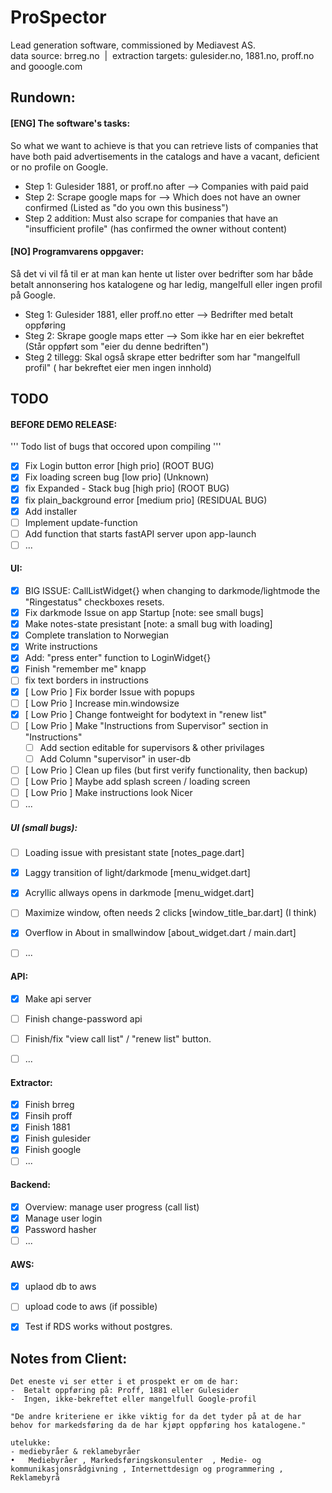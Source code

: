 # ProSpector
Lead generation software, commissioned by Mediavest AS. <br />
data source:  brreg.no  &nbsp;|&nbsp; extraction targets:  gulesider.no, 1881.no, proff.no and gooogle.com  <br />


## Rundown:
#### [ENG] The software's tasks:
So what we want to achieve is that you can retrieve lists of companies that have both paid advertisements in the catalogs and have a vacant, deficient or no profile on Google.
- Step 1: Gulesider 1881, or proff.no after --> Companies with paid paid
- Step 2: Scrape google maps for --> Which does not have an owner confirmed (Listed as "do you own this business")
- Step 2 addition: Must also scrape for companies that have an "insufficient profile" (has confirmed the owner without content)

#### [NO] Programvarens oppgaver:
Så det vi vil få til er at man kan hente ut lister over bedrifter som har både betalt annonsering hos katalogene og har ledig, mangelfull eller ingen profil på Google.
-  Steg 1: Gulesider 1881, eller proff.no etter --> Bedrifter med betalt oppføring
-  Steg 2: Skrape google maps etter --> Som ikke har en eier bekreftet (Står oppført som "eier du denne bedriften")
-  Steg 2 tillegg: Skal også skrape etter bedrifter som har "mangelfull profil" ( har bekreftet eier men ingen innhold) 







## TODO

#### BEFORE DEMO RELEASE:
''' Todo list of bugs that occored upon compiling '''
   - [X] Fix Login button error [high prio] (ROOT BUG)
   - [X] Fix loading screen bug [low prio] (Unknown)
   - [X] fix Expanded - Stack bug [high prio] (ROOT BUG)
   - [X] fix plain_background error [medium prio] (RESIDUAL BUG)
   - [X] Add installer
   - [ ] Implement update-function
   - [ ] Add function that starts fastAPI server upon app-launch 
   - [ ] ...

#### UI:
   - [X] BIG ISSUE: CallListWidget{} when changing to darkmode/lightmode the "Ringestatus" checkboxes resets. 
   - [X] Fix darkmode Issue on app Startup [note: see small bugs]
   - [X] Make notes-state presistant [note: a small bug with loading]
   - [X] Complete translation to Norwegian 
   - [X] Write instructions 
   - [X] Add: "press enter" function to LoginWidget{}
   - [X] Finish "remember me" knapp 
   - [ ] fix text borders in instructions
   - [X] [ Low Prio ] Fix border Issue with popups
   - [ ] [ Low Prio ] Increase min.windowsize 
   - [X] [ Low Prio ] Change fontweight for bodytext in "renew list"   
   - [ ] [ Low Prio ] Make "Instructions from Supervisor" section in "Instructions"
   		- [ ] Add section editable for supervisors & other privilages
   		- [ ] Add Column "supervisor" in user-db 
   - [ ] [ Low Prio ] Clean up files (but first verify functionality, then backup)
   - [ ] [ Low Prio ] Maybe add splash screen / loading screen
   - [ ] [ Low Prio ] Make instructions look Nicer 
   - [ ] ...

##### UI (small bugs):
   - [ ] Loading issue with presistant state   [notes_page.dart]
   - [X] Laggy transition of light/darkmode    [menu_widget.dart]
   - [X] Acryllic allways opens in darkmode    [menu_widget.dart]
   - [ ] Maximize window, often needs 2 clicks [window_title_bar.dart] (I think)
   - [X] Overflow in About in smallwindow      [about_widget.dart / main.dart]
   - [ ] ...


#### API:
   - [x] Make api server
   - [ ] Finish change-password api
   - [ ] Finish/fix "view call list" / "renew list" button. 
   - [ ] ...


#### Extractor:
   - [x] Finish brreg
   - [x] Finsih proff
   - [x] Finish 1881
   - [x] Finish gulesider
   - [x] Finish google
   - [ ] ...

#### Backend:
   - [x] Overview: manage user progress (call list)
   - [x] Manage user login 
   - [x] Password hasher 
   - [ ] ...

#### AWS:
   - [X] uplaod db to aws 
   - [ ] upload code to aws (if possible)
   - [X] Test if RDS works without postgres. 



## Notes from Client:
	Det eneste vi ser etter i et prospekt er om de har:
	-  Betalt oppføring på: Proff, 1881 eller Gulesider
	-  Ingen, ikke-bekreftet eller mangelfull Google-profil 
		
	"De andre kriteriene er ikke viktig for da det tyder på at de har behov for markedsføring da de har kjøpt oppføring hos katalogene."

	utelukke:
	- mediebyråer & reklamebyråer
	•	Mediebyråer , Markedsføringskonsulenter  , Medie- og kommunikasjonsrådgivning , Internettdesign og programmering , Reklamebyrå

